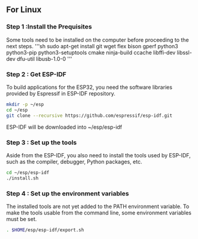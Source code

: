 ## For Linux 
### Step 1 :Install the Prequisites
Some tools need to be installed on the computer before proceeding to the next steps.
'''sh
sudo apt-get install git wget flex bison gperf python3 python3-pip python3-setuptools cmake ninja-build ccache libffi-dev libssl-dev dfu-util libusb-1.0-0
'''
### Step 2 : Get ESP-IDF
To build applications for the ESP32, you need the software libraries provided by Espressif in ESP-IDF repository.
```sh
mkdir -p ~/esp
cd ~/esp
git clone --recursive https://github.com/espressif/esp-idf.git
```
ESP-IDF will be downloaded into ~/esp/esp-idf
### Step 3 : Set up the tools
Aside from the ESP-IDF, you also need to install the tools used by ESP-IDF, such as the compiler, debugger, Python packages, etc.
```sh
cd ~/esp/esp-idf
./install.sh
```
### Step 4 : Set up the environment variables
The installed tools are not yet added to the PATH environment variable. To make the tools usable from the command line, some environment variables must be set.
```sh
. $HOME/esp/esp-idf/export.sh
```